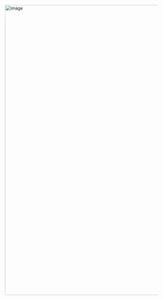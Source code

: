 <img width="959" alt="image" src="https://github.com/user-attachments/assets/17621056-b998-4125-a5c1-b33c4b3e01b4" />
